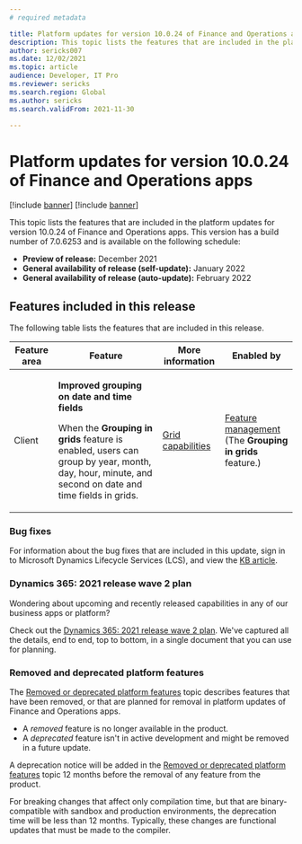 ```yaml
---
# required metadata

title: Platform updates for version 10.0.24 of Finance and Operations apps 
description: This topic lists the features that are included in the platform updates for version 10.0.24 of Finance and Operations apps.
author: sericks007
ms.date: 12/02/2021
ms.topic: article
audience: Developer, IT Pro
ms.reviewer: sericks
ms.search.region: Global
ms.author: sericks
ms.search.validFrom: 2021-11-30

---
```

# Platform updates for version 10.0.24 of Finance and Operations apps

[!include [banner](../includes/banner.md)]
[!include [banner](../includes/preview-banner.md)]

This topic lists the features that are included in the platform updates for version 10.0.24 of Finance and Operations apps. This version has a build number of 7.0.6253 and is available on the following schedule:

- **Preview of release:** December 2021
- **General availability of release (self-update):** January 2022
- **General availability of release (auto-update):** February 2022

## Features included in this release

The following table lists the features that are included in this release.

| Feature area    | Feature | More information | Enabled by |
|-----------------|---------|------------------|---------------------------|
| Client  | <p>**Improved grouping on date and time fields**</p><p>When the **Grouping in grids** feature is enabled, users can group by year, month, day, hour, minute, and second on date and time fields in grids. | [Grid capabilities](../../fin-ops/get-started/grid-capabilities.md)  | [Feature management](../../fin-ops/get-started/feature-management/feature-management-overview.md)<br>(The **Grouping in grids** feature.)  |

### Bug fixes

For information about the bug fixes that are included in this update, sign in to Microsoft Dynamics Lifecycle Services (LCS), and view the [KB article](https://lcs.dynamics.com/).

### Dynamics 365: 2021 release wave 2 plan

Wondering about upcoming and recently released capabilities in any of our business apps or platform?

Check out the [Dynamics 365: 2021 release wave 2 plan](/dynamics365-release-plan/2021wave2/). We've captured all the details, end to end, top to bottom, in a single document that you can use for planning.

### Removed and deprecated platform features

The [Removed or deprecated platform features](removed-deprecated-features-platform-updates.md) topic describes features that have been removed, or that are planned for removal in platform updates of Finance and Operations apps.

- A *removed* feature is no longer available in the product.
- A *deprecated* feature isn't in active development and might be removed in a future update.

A deprecation notice will be added in the [Removed or deprecated platform features](removed-deprecated-features-platform-updates.md) topic 12 months before the removal of any feature from the product.

For breaking changes that affect only compilation time, but that are binary-compatible with sandbox and production environments, the deprecation time will be less than 12 months. Typically, these changes are functional updates that must be made to the compiler.
